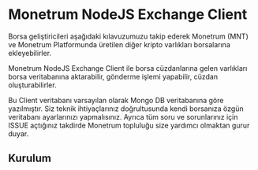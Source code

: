 # Monetrum NodeJS Exchange Client

Borsa geliştiricileri aşağıdaki kılavuzumuzu takip ederek Monetrum (MNT) ve Monetrum Platformunda üretilen diğer kripto varlıkları borsalarına ekleyebilirler. 

Monetrum NodeJS Exchange Client ile borsa cüzdanlarına gelen varlıkları borsa veritabanına aktarabilir, gönderme işlemi yapabilir, cüzdan oluşturabilirler.

Bu Client veritabanı varsayılan olarak Mongo DB veritabanına göre yazılmıştır. Siz teknik ihtiyaçlarınız doğrultusunda kendi borsanıza özgün veritabanı ayarlarınızı yapmalısınız. Ayrıca tüm soru ve sorunlarınız için ISSUE açtığınız takdirde Monetrum topluluğu size yardımcı olmaktan gurur duyar.

## Kurulum

